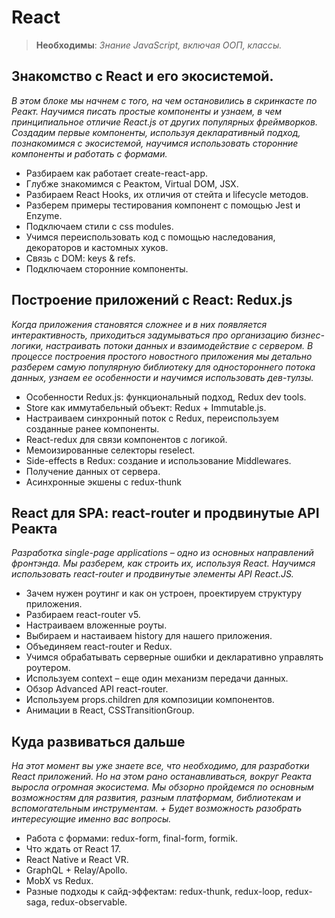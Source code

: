 React
=====

>**Необходимы**: _Знание JavaScript, включая ООП, классы._

**Знакомство с React и его экосистемой.**
-----------------
_В этом блоке мы начнем с того, на чем остановились в скринкасте по Реакт. Научимся писать простые компоненты и узнаем, в чем принципиальное отличие React.js от других популярных фреймворков. Создадим первые компоненты, используя декларативный подход, познакомимся с экосистемой, научимся использовать сторонние компоненты и работать с формами._

- Разбираем как работает create-react-app.
- Глубже знакомимся с Реактом, Virtual DOM, JSX.
- Разбираем React Hooks, их отличия от стейта и lifecycle методов.
- Разберем примеры тестирования компонент с помощью Jest и Enzyme.
- Подключаем стили с css modules.
- Учимся переиспользовать код с помощью наследования, декораторов и кастомных хуков.
- Связь с DOM: keys & refs.
- Подключаем сторонние компоненты.

**Построение приложений с React: Redux.js**
-----------
_Когда приложения становятся сложнее и в них появляется интерактивность, приходиться задумываться про организацию бизнес-логики, настраивать потоки данных и взаимодействие с сервером. В процессе построения простого новостного приложения
мы детально разберем самую популярную библиотеку для одностороннего потока данных, узнаем ее особенности и научимся использовать дев-тулзы._

- Особенности Redux.js: функциональный подход, Redux dev tools.
- Store как иммутабельный объект: Redux + Immutable.js.
- Настраиваем синхронный поток с Redux, переиспользуем созданные ранее компоненты.
- React-redux для связи компонентов с логикой.
- Мемоизированные селекторы reselect.
- Side-effects в Redux: создание и использование Middlewares.
- Получение данных от сервера.
- Асинхронные экшены с redux-thunk


**React для SPA: react-router и продвинутые API Реакта**
-------------------
_Разработка single-page applications – одно из основных направлений фронтэнда. Мы разберем, 
как строить их, используя React. Научимся использовать react-router и продвинутые элементы API React.JS._

- Зачем нужен роутинг и как он устроен, проектируем структуру приложения.
- Разбираем react-router v5.
- Настраиваем вложенные роуты.
- Выбираем и настаиваем history для нашего приложения.
- Объединяем react-router и Redux.
- Учимся обрабатывать серверные ошибки и декларативно управлять роутером.
- Используем context – еще один механизм передачи данных.
- Обзор Advanced API react-router.
- Используем props.children для композиции компонентов.
- Анимации в React, CSSTransitionGroup.


**Куда развиваться дальше**
----------------------
_На этот момент вы уже знаете все, что необходимо, для разработки React приложений. Но на этом рано останавливаться, вокруг Реакта выросла огромная экосистема. Мы обзорно пройдемся по основным возможностям для развития,
разным платформам, библиотекам и вспомогательным инструментам. + Будет возможность разобрать интересующие именно вас вопросы._

- Работа с формами: redux-form, final-form, formik.
- Что ждать от React 17.
- React Native и React VR.
- GraphQL + Relay/Apollo.
- MobX vs Redux.
- Разные подходы к сайд-эффектам: redux-thunk, redux-loop, redux-saga, redux-observable.
